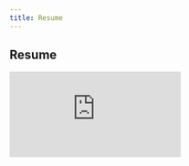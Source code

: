 ```yaml
---
title: Resume
---
```


## Resume

<embed src="https://dylanrandle.github.io/resume.pdf" type="application/pdf" />
